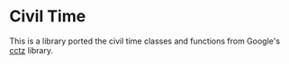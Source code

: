 # Civil Time
This is a library ported the civil time classes and functions from Google's [cctz](https://github.com/google/cctz) library.
